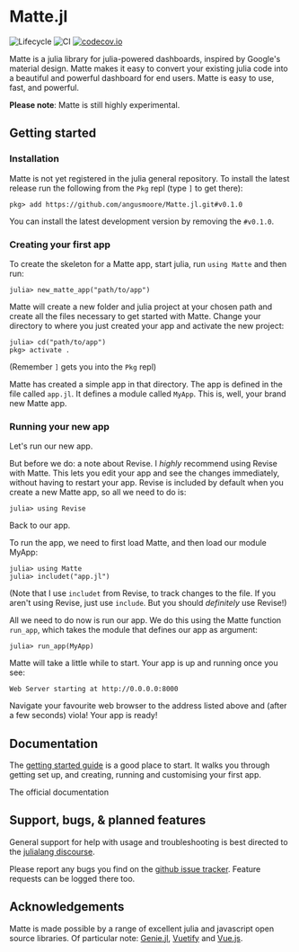 # Matte.jl

![Lifecycle](https://img.shields.io/badge/lifecycle-experimental-orange.svg)
![CI](https://github.com/angusmoore/Matte.jl/workflows/CI/badge.svg)
[![codecov.io](http://codecov.io/github/angusmoore/Matte.jl/coverage.svg?branch=master)](http://codecov.io/github/angusmoore/Matte.jl?branch=master)

Matte is a julia library for julia-powered dashboards, inspired by Google's material design. Matte makes it easy to convert your existing julia code into a beautiful and powerful dashboard for end users. Matte is easy to use, fast, and powerful.

**Please note**: Matte is still highly experimental.

## Getting started

### Installation

Matte is not yet registered in the julia general repository. To install the latest release run the following from the `Pkg` repl (type `]` to get there):

```
pkg> add https://github.com/angusmoore/Matte.jl.git#v0.1.0
```

You can install the latest development version by removing the `#v0.1.0`.

### Creating your first app

To create the skeleton for a Matte app, start julia, run `using Matte` and then run:
```
julia> new_matte_app("path/to/app")
```

Matte will create a new folder and julia project at your chosen path and create all the files necessary to get started with Matte. Change your directory to where you just created your app and activate the new project:
```
julia> cd("path/to/app")
pkg> activate .
```
(Remember `]` gets you into the `Pkg` repl)

Matte has created a simple app in that directory. The app is defined in the file called `app.jl`. It defines a module called `MyApp`. This is, well, your brand new Matte app.

### Running your new app

Let's run our new app.

But before we do: a note about Revise. I _highly_ recommend using Revise with Matte. This lets you edit your app and see the changes immediately, without having to restart your app. Revise is included by default when you create a new Matte app, so all we need to do is:
```
julia> using Revise
```

Back to our app.

To run the app, we need to first load Matte, and then load our module MyApp:
```
julia> using Matte
julia> includet("app.jl")
```
(Note that I use `includet` from Revise, to track changes to the file. If you aren't using Revise, just use `include`. But you should *definitely* use Revise!)

All we need to do now is run our app. We do this using the Matte function `run_app`, which takes the module that defines our app as argument:
```
julia> run_app(MyApp)
```

Matte will take a little while to start. Your app is up and running once you see:
```
Web Server starting at http://0.0.0.0:8000
```
Navigate your favourite web browser to the address listed above and (after a few seconds) viola! Your app is ready!

## Documentation

The [getting started guide]() is a good place to start. It walks you through getting set up, and creating, running and customising your first app.

The official documentation

## Support, bugs, & planned features

General support for help with usage and troubleshooting is best directed to the [julialang discourse](https://discourse.julialang.org/).

Please report any bugs you find on the [github issue tracker](https://github.com/angusmoore/Matte.jl/issues). Feature requests can be logged there too.

## Acknowledgements

Matte is made possible by a range of excellent julia and javascript open source libraries. Of particular note: [Genie.jl](https://genieframework.github.io/Genie.jl/), [Vuetify](https://vuetifyjs.com/) and [Vue.js](https://vuejs.org/).
